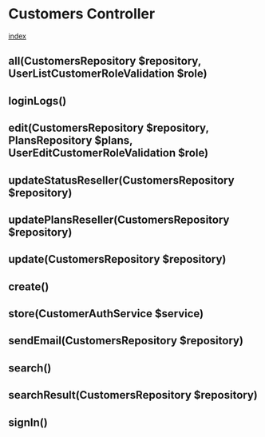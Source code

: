 # Customers Controller

[index](../index.md)

## all(CustomersRepository $repository, UserListCustomerRoleValidation $role)
>

## loginLogs()
>

## edit(CustomersRepository $repository, PlansRepository $plans, UserEditCustomerRoleValidation $role)
>

## updateStatusReseller(CustomersRepository $repository)
>

## updatePlansReseller(CustomersRepository $repository)
>

## update(CustomersRepository $repository)
>

## create()
>

## store(CustomerAuthService $service)
>

## sendEmail(CustomersRepository $repository)
>

## search()
>

## searchResult(CustomersRepository $repository)
>

## signIn()
>
